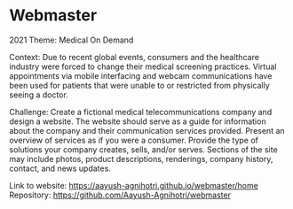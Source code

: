 # Webmaster

2021 Theme: Medical On Demand

Context: Due to recent global events, consumers and the healthcare industry were forced to change their medical
screening practices. Virtual appointments via mobile interfacing and webcam communications have been used for
patients that were unable to or restricted from physically seeing a doctor.

Challenge: Create a fictional medical telecommunications company and design a website. The website should
serve as a guide for information about the company and their communication services provided. Present an
overview of services as if you were a consumer. Provide the type of solutions your company creates, sells, and/or
serves. Sections of the site may include photos, product descriptions, renderings, company history, contact, and
news updates.

Link to website: https://aayush-agnihotri.github.io/webmaster/home
Repository: https://github.com/Aayush-Agnihotri/webmaster
